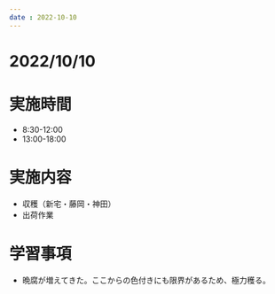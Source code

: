 ```yaml
---
date : 2022-10-10
---
```


# 2022/10/10

# 実施時間
- 8:30-12:00
- 13:00-18:00

# 実施内容
- 収穫（新宅・藤岡・神田）
- 出荷作業

# 学習事項
- 晩腐が増えてきた。ここからの色付きにも限界があるため、極力穫る。